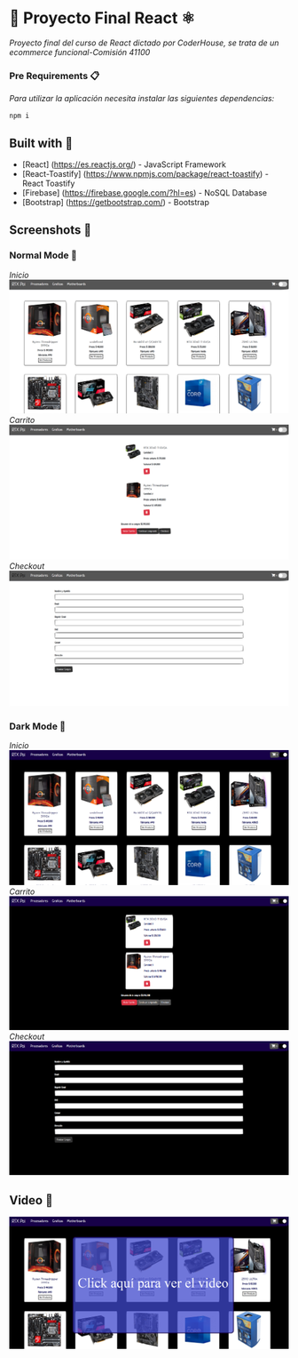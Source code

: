 # 👋 Proyecto Final React ⚛️
_Proyecto final del curso de React dictado por CoderHouse, se trata de un ecommerce funcional-Comisión 41100_

### Pre Requirements 📋

_Para utilizar la aplicación necesita instalar las siguientes dependencias:_
```
npm i
```
## Built with 👷
* [React] (https://es.reactjs.org/) - JavaScript Framework
* [React-Toastify] (https://www.npmjs.com/package/react-toastify) - React Toastify
* [Firebase] (https://firebase.google.com/?hl=es) - NoSQL Database
* [Bootstrap] (https://getbootstrap.com/) - Bootstrap

## Screenshots 📸

### Normal Mode 🌝
_Inicio_
![alt Text](https://github.com/santiagobasso1/reactCorderHouse/blob/master/docs/screenshotIndex.PNG)
_Carrito_
![alt Text](https://github.com/santiagobasso1/reactCorderHouse/blob/master/docs/screenshotCarrito.PNG)
_Checkout_
![alt Text](https://github.com/santiagobasso1/reactCorderHouse/blob/master/docs/screenshotCheckOut.PNG)

### Dark Mode 🌚
_Inicio_
![alt Text](https://github.com/santiagobasso1/reactCorderHouse/blob/master/docs/screenshotIndexDarkMode.PNG)
_Carrito_
![alt Text](https://github.com/santiagobasso1/reactCorderHouse/blob/master/docs/screenshotCarritoDarkMode.PNG)
_Checkout_
![alt Text](https://github.com/santiagobasso1/reactCorderHouse/blob/master/docs/screenshotCheckOutDarkMode.PNG)

## Video 🎥
[![alt Text](https://github.com/santiagobasso1/reactCorderHouse/blob/master/docs/portadaVideo.png)](https://www.youtube.com/watch?v=xFTjd3aY3Ko)
